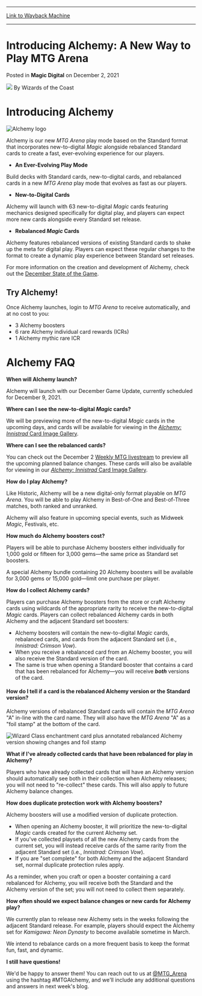 
---
[Link to Wayback Machine](https://web.archive.org/web/20211209195208/https://magic.wizards.com/en/articles/archive/magic-digital/introducing-alchemy-new-way-play-mtg-arena-2021-12-02?utm_campaign=MTG-Arena-Alchemy&utm_source=TWITTER&utm_medium=social&utm_content=6033687809)

[_metadata_:author]:- "Wizards of the Coast"
[_metadata_:description]:- "Need-to-know details about the release of MTG Arena's new digital-only format, Alchemy."
[_metadata_:generator]:- "Drupal 7 (http://drupal.org)"
[_metadata_:node]:- "1570153"
[_metadata_:publish_date]:- "2021-12-02"
[_metadata_:source]:- "div-main-content"
[_metadata_:title]:- "Introducing Alchemy: A New Way to Play MTG Arena"
[_metadata_:wayback_capture_timestamp]:- "2021-12-09 19:52:08"
[_metadata_:wayback_raw_url]:- "https://web.archive.org/web/20211209195208id_/https://magic.wizards.com/en/articles/archive/magic-digital/introducing-alchemy-new-way-play-mtg-arena-2021-12-02?utm_campaign=MTG-Arena-Alchemy&utm_source=TWITTER&utm_medium=social&utm_content=6033687809"
[_metadata_:wayback_url]:- "https://magic.wizards.com/en/articles/archive/magic-digital/introducing-alchemy-new-way-play-mtg-arena-2021-12-02?utm_campaign=MTG-Arena-Alchemy&utm_source=TWITTER&utm_medium=social&utm_content=6033687809"
---


Introducing Alchemy: A New Way to Play MTG Arena
================================================



 Posted in **Magic Digital**
 on December 2, 2021 






![](https://media.magic.wizards.com/styles/auth_small/public/images/person/wizards_author.jpg)
By Wizards of the Coast











Introducing Alchemy
===================


![Alchemy logo](https://media.wizards.com/2021/images/daily/urj5kf9j5pz5.jpg)


Alchemy is our new *MTG Arena* play mode based on the Standard format that incorporates new-to-digital *Magic* alongside rebalanced Standard cards to create a fast, ever-evolving experience for our players.


* **An Ever-Evolving Play Mode**  

 Build decks with Standard cards, new-to-digital cards, and rebalanced cards in a new *MTG Arena* play mode that evolves as fast as our players.
* **New-to-Digital Cards**  

 Alchemy will launch with 63 new-to-digital *Magic* cards featuring mechanics designed specifically for digital play, and players can expect more new cards alongside every Standard set release.
* **Rebalanced *Magic* Cards**  

 Alchemy features rebalanced versions of existing Standard cards to shake up the meta for digital play. Players can expect these regular changes to the format to create a dynamic play experience between Standard set releases.

For more information on the creation and development of Alchemy, check out the [December State of the Game](http://magic.wizards.com/en/articles/archive/magic-digital/mtg-arena-state-game-alchemy-2021-12-02).


Try Alchemy!
------------


Once Alchemy launches, login to *MTG Arena* to receive automatically, and at no cost to you:


* 3 Alchemy boosters
* 6 rare Alchemy individual card rewards (ICRs)
* 1 Alchemy mythic rare ICR

Alchemy FAQ
===========


**When will Alchemy launch?**


Alchemy will launch with our December Game Update, currently scheduled for December 9, 2021.


**Where can I see the new-to-digital *Magic* cards?**


We will be previewing more of the new-to-digital *Magic* cards in the upcoming days, and cards will be available for viewing in the [*Alchemy: Innistrad* Card Image Gallery](https://magic.wizards.com/en/articles/archive/card-image-gallery/alchemy-innistrad).


**Where can I see the rebalanced cards?**


You can check out the December 2 [Weekly MTG livestream](https://www.twitch.tv/magic) to preview all the upcoming planned balance changes. These cards will also be available for viewing in our [*Alchemy: Innistrad* Card Image Gallery](https://magic.wizards.com/en/articles/archive/card-image-gallery/alchemy-innistrad).


**How do I play Alchemy?**


Like Historic, Alchemy will be a new digital-only format playable on *MTG Arena*. You will be able to play Alchemy in Best-of-One and Best-of-Three matches, both ranked and unranked.


Alchemy will also feature in upcoming special events, such as Midweek *Magic*, Festivals, etc.


**How much do Alchemy boosters cost?**


Players will be able to purchase Alchemy boosters either individually for 1,000 gold or fifteen for 3,000 gems—the same price as Standard set boosters.


A special Alchemy bundle containing 20 Alchemy boosters will be available for 3,000 gems or 15,000 gold—limit one purchase per player.


**How do I collect Alchemy cards?**


Players can purchase Alchemy boosters from the store or craft Alchemy cards using wildcards of the appropriate rarity to receive the new-to-digital *Magic* cards. Players can collect rebalanced Alchemy cards in both Alchemy and the adjacent Standard set boosters:


* Alchemy boosters will contain the new-to-digital *Magic* cards, rebalanced cards, and cards from the adjacent Standard set (i.e., *Innistrad: Crimson Vow*).
* When you receive a rebalanced card from an Alchemy booster, you will also receive the Standard version of the card.
* The same is true when opening a Standard booster that contains a card that has been rebalanced for Alchemy—you will receive ***both*** versions of the card.

#### **How do I tell if a card is the rebalanced Alchemy version or the Standard version?**


Alchemy versions of rebalanced Standard cards will contain the *MTG Arena* "A" in-line with the card name. They will also have the *MTG Arena* "A" as a "foil stamp" at the bottom of the card.


![Wizard Class enchantment card plus annotated rebalanced Alchemy version showing changes and foil stamp](https://media.wizards.com/2021/images/daily/5c67u37ny4ac.jpg)


**What if I've already collected cards that have been rebalanced for play in Alchemy?**


Players who have already collected cards that will have an Alchemy version should automatically see both in their collection when Alchemy releases; you will not need to "re-collect" these cards. This will also apply to future Alchemy balance changes.


**How does duplicate protection work with Alchemy boosters?**


Alchemy boosters will use a modified version of duplicate protection.


* When opening an Alchemy booster, it will prioritize the new-to-digital *Magic* cards created for the current Alchemy set.
* If you've collected playsets of all the new Alchemy cards from the current set, you will instead receive cards of the same rarity from the adjacent Standard set (i.e., *Innistrad: Crimson Vow*).
* If you are "set complete" for both Alchemy and the adjacent Standard set, normal duplicate protection rules apply.

As a reminder, when you craft or open a booster containing a card rebalanced for Alchemy, you will receive both the Standard and the Alchemy version of the set; you will not need to collect them separately.


**How often should we expect balance changes or new cards for Alchemy play?**


We currently plan to release new Alchemy sets in the weeks following the adjacent Standard release. For example, players should expect the Alchemy set for *Kamigawa: Neon Dynasty* to become available sometime in March.


We intend to rebalance cards on a more frequent basis to keep the format fun, fast, and dynamic.


**I still have questions!**


We'd be happy to answer them! You can reach out to us at [@MTG\_Arena](https://twitter.com/MTG_Arena) using the hashtag #MTGAlchemy, and we'll include any additional questions and answers in next week's blog.








